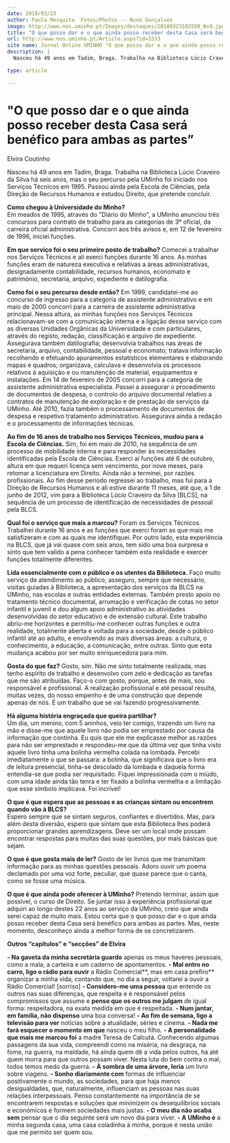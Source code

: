 ```yaml
---
date: 2018/03/23
author: Paula Mesquita  Fotos/Photos -- Nuno Gonçalves
image: http://www.nos.uminho.pt/Images/destaques/20180323102558_Ns9.jpg
title: "O que posso dar e o que ainda posso receber desta Casa será benéfico para ambas as partes”"
url: http://www.nos.uminho.pt/Article.aspx?id=3333
site name: Jornal Online UMINHO "O que posso dar e o que ainda posso receber desta Casa será benéfico para ambas as partes”"
description: |
  Nasceu há 49 anos em Tadim, Braga. Trabalha na Biblioteca Lúcio Craveiro da Silva há seis anos, mas o seu percurso pela UMinho foi iniciado nos Serviços Técnicos em 1995. Passou ainda pela Escola de Ciências, pela Direção de Recursos Humanos e estudou Direito, que pretende concluir.

type: article

---
```

# "O que posso dar e o que ainda posso receber desta Casa será benéfico para ambas as partes”




Elvira Coutinho

Nasceu há 49 anos em Tadim, Braga. Trabalha na Biblioteca Lúcio Craveiro da Silva há seis anos, mas o seu percurso pela UMinho foi iniciado nos Serviços Técnicos em 1995. Passou ainda pela Escola de Ciências, pela Direção de Recursos Humanos e estudou Direito, que pretende concluir.

**Como chegou à Universidade do Minho?**  
Em meados de 1995, através do "Diário do Minho", a UMinho anunciou três concursos para contrato de trabalho para as categorias de 3º oficial, da carreira oficial administrativa. Concorri aos três avisos e, em 12 de fevereiro de 1996, iniciei funções.

**Em que serviço foi o seu primeiro posto de trabalho?** 
Comecei a trabalhar nos Serviços Técnicos e ali exerci funções durante 16 anos. As minhas funções eram de natureza executiva e relativas a áreas administrativas, designadamente contabilidade, recursos humanos, economato e património, secretaria, arquivo, expediente e datilografia. 

**Como foi o seu percurso desde então?** 
Em 1999, candidatei-me ao concurso de ingresso para a categoria de assistente administrativo e em maio de 2000 concorri para a carreira de assistente administrativa principal. Nessa altura, as minhas funções nos Serviços Técnicos relacionavam-se com a comunicação interna e a ligação desse serviço com as diversas Unidades Orgânicas da Universidade e com particulares, através do registo, redação, classificação e arquivo de expediente. Assegurava também datilografia; desenvolvia trabalhos nas áreas de secretaria, arquivo, contabilidade, pessoal e economato; tratava informação recolhendo e efetuando apuramentos estatísticos elementares e elaborando mapas e quadros; organizava, calculava e desenvolvia os processos relativos à aquisição e ou manutenção de material, equipamentos e instalações. Em 14 de fevereiro de 2005 concorri para a categoria de assistente administrativa especialista. Passei a assegurar o procedimento de documentos de despesa, o controlo do arquivo documental relativo a contratos de manutenção de exploração e de prestação de serviços da UMinho. Até 2010, fazia também o processamento de documentos de despesa e respetivo tratamento administrativo. Assegurava ainda a redação e o processamento de informações técnicas.

**Ao fim de 16 anos de trabalho nos Serviços Técnicos, mudou para a Escola de Ciências.** 
Sim, foi em maio de 2010, na sequência de um processo de mobilidade interna e para responder às necessidades identificadas pela Escola de Ciências. Exerci aí funções até 6 de outubro, altura em que requeri licença sem vencimento, por nove meses, para retomar a licenciatura em Direito. Ainda não a terminei, por razões profissionais. Ao fim desse período regressei ao trabalho, mas fui para a Direção de Recursos Humanos e ali estive durante 11 meses, até que, a 1 de junho de 2012, vim para a Biblioteca Lúcio Craveiro da Silva [BLCS], na sequência de um processo de identificação de necessidades de pessoal pela BLCS.

**Qual foi o serviço que mais a marcou?** 
Foram os Serviços Técnicos. Trabalhei durante 16 anos e as funções que exerci foram as que mais me satisfizeram e com as quais me identifiquei. Por outro lado, esta experiência na BLCS, que já vai quase com seis anos, tem sido uma boa surpresa e sinto que tem valido a pena conhecer também esta realidade e exercer funções totalmente diferentes.

**Lida essencialmente com o público e os utentes da Biblioteca.** 
Faço muito serviço de atendimento ao público; asseguro, sempre que necessário, visitas guiadas à Biblioteca, a apresentação dos serviços da BLCS na UMinho, nas escolas e outras entidades externas. Também presto apoio no tratamento técnico documental, arrumação e verificação de cotas no setor infantil e juvenil e dou algum apoio administrativo às atividades desenvolvidas do setor educativo e de extensão cultural. Este trabalho abriu-me horizontes e permitiu-me conhecer outras funções e outra realidade, totalmente aberta e voltada para a sociedade, desde o público infantil até ao adulto, e envolvendo as mais diversas áreas: a cultura, o conhecimento, a educação, a comunicação, entre outras. Sinto que esta mudança acabou por ser muito enriquecedora para mim.

**Gosta do que faz?** 
Gosto, sim. Não me sinto totalmente realizada, mas tenho espírito de trabalho e desenvolvo com zelo e dedicação as tarefas que me são atribuídas. Faço-o com gosto, porque, antes de mais, sou responsável e profissional. A realização profissional e até pessoal resulta, muitas vezes, do nosso empenho e de uma construção que depende apenas de nós. É um trabalho que se vai fazendo progressivamente.

**Há alguma história engraçada que queira partilhar?**  
Um dia, um menino, com 5 aninhos, veio ter comigo, trazendo um livro na mão e disse-me que aquele livro não podia ser emprestado por causa da informação que continha. Eu quis que ele me explicasse melhor as razões para não ser emprestado e respondeu-me que da última vez que tinha visto aquele livro tinha uma bolinha vermelha colada na lombada. Percebi imediatamente o que se passara: a bolinha, que significava que o livro era de leitura presencial, tinha-se descolado da lombada e daquela forma entendia-se que podia ser requisitado. Fiquei impressionada com o miúdo, com uma idade ainda tão tenra e ter fixado a bolinha vermelha e a limitação que esse símbolo implicava. Foi incrível!

**O que é que espera que as pessoas e as crianças sintam ou encontrem quando vão à BLCS?**  
Espero sempre que se sintam seguros, confiantes e divertidos. Mas, para além desta diversão, espero que sintam que esta Biblioteca lhes poderá proporcionar grandes aprendizagens. Deve ser um local onde possam encontrar respostas para muitas das suas questões, por mais básicas que sejam.

**O que é que gosta mais de ler?** 
Gosto de ler livros que me transmitam informação para as minhas questões pessoais. Adoro ouvir um poema declamado por uma voz forte, peculiar, que quase parece que o canta, como se fosse uma música.

**O que é que ainda pode oferecer à UMinho?** 
Pretendo terminar, assim que possível, o curso de Direito. Se juntar isso à experiência profissional que adquiri ao longo destes 22 anos ao serviço da UMinho, creio que ainda serei capaz de muito mais. Estou certa que o que posso dar e o que ainda posso receber desta Casa será benéfico para ambas as partes. Mas, neste momento, desconheço ainda a melhor forma de se concretizarem. 



**Outros “capítulos” e “secções” de Elvira** 

**- Na gaveta da minha secretária guardo**  apenas os meus haveres pessoais, como a mala, a carteira e um caderno de apontamentos.
**- Mal entro no carro, ligo o rádio para ouvir** a Rádio Comercial**, mas em casa prefiro** organizar a minha vida, contando que, no dia a seguir, voltarei a ouvir a Rádio Comercial! [sorriso]
**- Considero-me uma pessoa** que entende os outros nas suas diferenças, que respeita e é responsável pelos compromissos que assume e **penso que os outros me julgam** de igual forma: respeitadora, na exata medida em que é respeitada.
**- Num jantar, em família, não dispenso**  uma boa conversa!
**- Ao fim de semana, ligo a televisão para ver**  notícias sobre a atualidade, séries e cinema.
**- Nada me fará esquecer o momento em que**  nasceu o meu filho.
**- A personalidade que mais me marcou foi** a madre Teresa de Calcutá.  Conhecendo algumas passagens da sua vida, compreendi como na miséria, na desgraça, na fome, na guerra, na maldade, há ainda quem dê a vida pelos outros, há até quem morra para que outros possam viver. Nesta luta do bem contra o mal, todos temos medo da guerra.
**- À sombra de uma árvore, leria**  um livro sobre viagens.
**- Sonho diariamente com**  formas de influenciar positivamente o mundo, as sociedades, para que haja menos desigualdades, que, naturalmente, influenciam as pessoas nas suas relações interpessoais. Penso constantemente na importância de se encontrarem respostas e soluções que minimizem os desequilíbrios sociais e económicos e formem sociedades mais justas.
**- O meu dia não acaba sem** pensar que o dia seguinte será um novo dia para viver.
**- A UMinho é**  a minha segunda casa, uma casa coladinha à minha, porque é nesta união que me permito ser quem sou.
